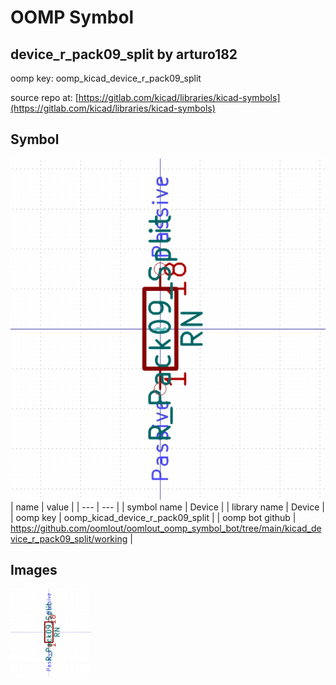 # OOMP Symbol  
## device_r_pack09_split  by arturo182  
  
oomp key: oomp_kicad_device_r_pack09_split  
  
source repo at: [https://gitlab.com/kicad/libraries/kicad-symbols](https://gitlab.com/kicad/libraries/kicad-symbols)  
## Symbol  
  
[![working.png](working_600.png)](working.png)  
| name | value | 
| --- | --- | 
| symbol name | Device | 
| library name | Device | 
| oomp key | oomp_kicad_device_r_pack09_split | 
| oomp bot github | https://github.com/oomlout/oomlout_oomp_symbol_bot/tree/main/kicad_device_r_pack09_split/working | 
## Images  
  
[![working.png](working_140.png)](working.png)  
